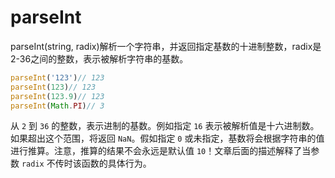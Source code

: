 # parseInt

parseInt(string, radix)解析一个字符串，并返回指定基数的十进制整数，radix是2-36之间的整数，表示被解析字符串的基数。

```js
parseInt('123')// 123
parseInt(123)// 123
parseInt(123.9)// 123
parseInt(Math.PI)// 3
```

从 `2` 到 `36` 的整数，表示进制的基数。例如指定 `16` 表示被解析值是十六进制数。如果超出这个范围，将返回 `NaN`。假如指定 `0` 或未指定，基数将会根据字符串的值进行推算。注意，推算的结果不会永远是默认值 `10`！文章后面的描述解释了当参数 `radix` 不传时该函数的具体行为。
